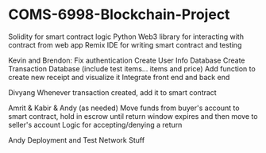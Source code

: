 # COMS-6998-Blockchain-Project

Solidity for smart contract logic
Python Web3 library for interacting with contract from web app
Remix IDE for writing smart contract and testing

Kevin and Brendon: 
Fix authentication
Create User Info Database
Create Transaction Database (include test items... items and price)
Add function to create new receipt and visualize it
Integrate front end and back end

Divyang
Whenever transaction created, add it to smart contract

Amrit & Kabir & Andy (as needed)
Move funds from buyer's account to smart contract, hold in escrow until return window expires and then move to seller's account
Logic for accepting/denying a return

Andy
Deployment and Test Network Stuff



